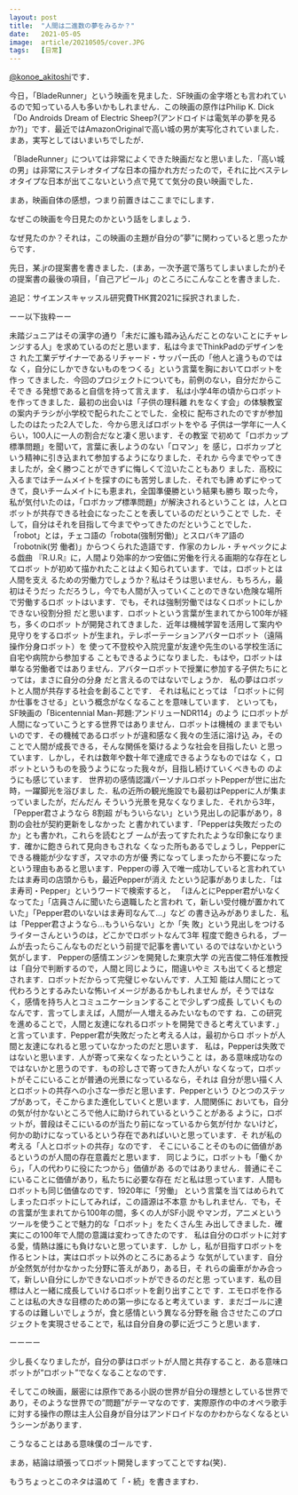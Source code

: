 ```yaml
---
layout: post
title:  "人間は二進数の夢をみるか？"
date:   2021-05-05
image:  article/20210505/cover.JPG
tags:   [日常]
---
```

[@konoe_akitoshi][@konoe_akitoshi]です．


今日，「BladeRunner」という映画を見ました．SF映画の金字塔とも言われているので知っている人も多いかもしれません．この映画の原作はPhilip K. Dick「Do Androids Dream of Electric Sheep?(アンドロイドは電気羊の夢を見るか?)」です．最近ではAmazonOriginalで高い城の男が実写化されていました．まあ，実写としてはいまいちでしたが．

「BladeRunner」については非常によくできた映画だなと思いました．「高い城の男」は非常にステレオタイプな日本の描かれ方だったので，それに比べステレオタイプな日本が出てこないという点で見てて気分の良い映画でした．

まあ，映画自体の感想，つまり前置きはここまでにします．

なぜこの映画を今日見たのかという話をしましょう．

なぜ見たのか？それは，この映画の主題が自分の”夢”に関わっていると思ったからです．

先日，某.jrの提案書を書きました．(まあ，一次予選で落ちてしまいましたが)その提案書の最後の項目，「自己アピール」のところにこんなことを書きました．

追記：サイエンスキャッスル研究費THK賞2021に採択されました．

ーー以下抜粋ーー

未踏ジュニアはその漢字の通り「未だに誰も踏み込んだことのないことにチャレ ンジする人」を求めているのだと思います．私は今までThinkPadのデザインをさ れた工業デザイナーであるリチャード・サッパー氏の「他人と違うものではな く，自分にしかできないものをつくる」という言葉を胸においてロボットを作っ てきました．今回のプロジェクトについても，前例のない，自分だからこそでき る発想であると自信を持って言えます． 私は小学4年の頃からロボットを作ってきました．最初の出会いは「子供の理科離 れをなくす会」の体験教室の案内チラシが小学校で配られたことでした．全校に 配布されたのですが参加したのはたった2人でした．今から思えばロボットをやる 子供は一学年に一人くらい，100人に一人の割合だなと凄く思います．その教室 で初めて「ロボカップ標準問題」を聞いて，言葉に表しようのない「ロマン」を 感じ，ロボカップという精神に引き込まれて参加するようになりました．それか ら今までやってきましたが，全く勝つことができずに悔しくて泣いたこともあり ました．高校に入るまではチームメイトを探すのにも苦労しました．それでも諦 めずにやってきて，良いチームメイトにも恵まれ，全国準優勝という結果も勝ち 取った今，私が気付いたのは，「ロボカップ標準問題」が解決されるということ は，人とロボットが共存できる社会になったことを表しているのだということで した．そして，自分はそれを目指して今までやってきたのだということでした． 「robot」とは，チェコ語の「robota(強制労働)」とスロバキア語の「robotnik(労 働者)」からつくられた造語です．作家のカレル・チャペックによる戯曲 『R.U.R』に，人間より効率的かつ安価に労働を行える画期的な存在としてロボッ トが初めて描かれたことはよく知られています．では，ロボットとは人間を支え るための労働力でしょうか？私はそうは思いません．もちろん，最初はそうだっ ただろうし，今でも人間が入っていくことのできない危険な場所で労働するロボ ットはいます．でも，それは強制労働ではなくロボットにしかできない役割分担 だと思います．ロボットという言葉が生まれてから100年が経ち，多くのロボッ トが開発されてきました．近年は機械学習を活用して案内や見守りをするロボッ トが生まれ，テレポーテーションアバターロボット（遠隔操作分身ロボット）を 使って不登校や入院児童が友達や先生のいる学校生活に自宅や病院から参加する こともできるようになりました．もはや，ロボットは単なる労働者ではありません．アバターロボットで授業に参加する子供たちにとっては，まさに自分の分身 だと言えるのではないでしょうか． 私の夢はロボットと人間が共存する社会を創ることです． それは私にとっては 「ロボットに何か仕事をさせる」という概念がなくなることを意味しています． といっても，SF映画の「Bicentennial Man-邦題:アンドリューNDR114」のよう にロボットが人間になっていこうとする世界ではありません．ロボットは機械の ままでもいいのです．その機械であるロボットが違和感なく我々の生活に溶け込 み，そのことで人間が成長できる，そんな関係を築けるような社会を目指したい と思っています．しかし，それは数年や数十年で達成できるようなものではな く，ロボットというものを扱うようになった我々が，目指し続けていくべきもの のようにも感じています． 世界初の感情認識パーソナルロボットPepperが世に出た時，一躍脚光を浴びまし た．私の近所の観光施設でも最初はPepperに人が集まっていましたが，だんだん そういう光景を見なくなりました．それから3年，「Pepper君さようなら 8割超 がもういらない」という見出しの記事があり，8割の会社が契約更新をしなかった と書かれています．「Pepperは失敗だったのか」とも書かれ，これらを読むとブ ームが去ってすたれたような印象になります．確かに飽きられて見向きもされな くなった所もあるでしょうし，Pepperにできる機能が少なすぎ，スマホの方が優 秀になってしまったから不要になったという理由もあると思います．Pepperの導 入で唯一成功していると言われていたはま寿司の店頭からも，最近Pepperが消え たという記事がありました．「はま寿司・Pepper」というワードで検索すると， 「ほんとにPepper君がいなくなってた」「店員さんに聞いたら退職したと言われ て，新しい受付機が置かれていた」「Pepper君のいないはま寿司なんて...」など の書き込みがありました．私は「Pepper君さようなら...もういらない」とか「失 敗」という見出しをつけるライターさんというのは，どこかでロボットなんて3年 程度で飽きられる，ブームが去ったらこんなものだという前提で記事を書いてい るのではないかという気がします． Pepperの感情エンジンを開発した東京大学 の光吉俊二特任准教授は「自分で判断するので，人間と同じように，間違いやミ スも出てくると想定されます．ロボットだからって完璧じゃないんです．人工知 能は人間にとって代わろうとするみたいな怖いイメージがあるかもしれません が，そうではなく，感情を持ち人とコミュニケーションすることで少しずつ成長 していくものなんです．言ってしまえば，人間が一人増えるみたいなものです ね．この研究を進めることで，人間と友達になれるロボットを開発できると考えています．」と言っています．Pepper君が失敗だったと考える人は，最初からロ ボットが人間と友達になれると思っていなかったのだと思います． 私は，Pepperは失敗ではないと思います．人が寄って来なくなったということ は，ある意味成功なのではないかと思うのです．もの珍しさで寄ってきた人がい なくなって，ロボットがそこにいることが普通の光景になっているなら，それは 自分が思い描く人とロボットの共存への小さな一歩だと思います．Pepperという ひとつのステップがあって，そこからまた進化していくと思います．人間関係に おいても，自分の気が付かないところで他人に助けられているということがある ように，ロボットが，普段はそこにいるのが当たり前になっているから気が付か ないけど，何かの助けになっているという存在であればいいと思っています．そ れが私の考える「人とロボットの共存」なのです． そこにいることそのものに価値があるというのが人間の存在意義だと思います． 同じように，ロボットも「働くから」，「人の代わりに役にたつから」価値があ るのではありません．普通にそこにいることに価値があり，私たちに必要な存在 だと私は思っています．人間もロボットも同じ価値なのです．1920年に「労働」 という言葉を当てはめられてしまったロボットにしてみれば，この語源は不本意 かもしれません．でも，その言葉が生まれてから100年の間，多くの人がSF小説 やマンガ，アニメというツールを使うことで魅力的な「ロボット」をたくさん生 み出してきました．確実にこの100年で人間の意識は変わってきたのです． 私は自分のロボットに対する愛，情熱は誰にも負けないと思っています．しか し，私が目指すロボットを作るヒントは，実はロボット以外のところにあるよう な気がしています．自分が全然気が付かなかった分野に答えがあり，ある日，そ れらの歯車がかみ合って，新しい自分にしかできないロボットができるのだと思 っています．私の目標は人と一緒に成長していけるロボットを創り出すことで す．エモロボを作ることは私の大きな目標のための第一歩になると考えていま す．まだゴールに達するのは難しいでしょうが，食と感情という異なる分野を融 合させたこのプロジェクトを実現させることで，私は自分自身の夢に近づこうと思います．

ーーーー

少し長くなりましたが，自分の夢はロボットが人間と共存すること．ある意味ロボットが”ロボット”でなくなることなのです．

そしてこの映画，厳密には原作である小説の世界が自分の理想としている世界であり，そのような世界での”問題”がテーマなのです．実際原作の中のオペラ歌手に対する操作の際は主人公自身が自分はアンドロイドなのかわからなくなるというシーンがあります．

こうなることはある意味僕のゴールです．

まあ，結論は頑張ってロボット開発しますってことですね(笑)．

もうちょっとこのネタは温めて「・続」を書きますわ．





















[@konoe_akitoshi]: https://twitter.com/konoe_akitoshi
[Raspberry Pi Camera Module v2]:https://www.raspberrypi.org/products/camera-module-v2/
